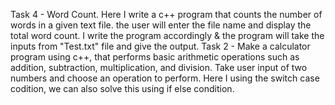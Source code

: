 Task 4 - Word Count. Here I write a c++ program that counts the number of words in a given text file. the user will enter the file name and display the total word count. I write the program accordingly & the program will take the inputs from "Test.txt" file and give the output.
Task 2 - Make a calculator program using c++, that performs basic arithmetic operations such as addition, subtraction, multiplication, and division. Take user input of two numbers and choose an operation to perform. Here I using the switch case codition, we can also solve this using if else condition. 
